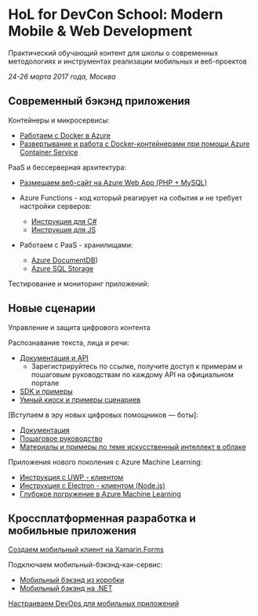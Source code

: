 # HoL for DevCon School: Modern Mobile & Web Development

Практический обучающий контент для школы о современных методологиях и инструментах реализации мобильных и веб-проектов

*24-26 марта 2017 года, Москва*

## Современный бэкэнд приложения

Контейнеры и микросервисы:
* [Работаем с Docker в Azure](https://github.com/azuredk/docker-on-azure-hol/)
* [Развертывание и работа с Docker-контейнерами при помощи Azure Container Service](https://github.com/evangelism/TechnicalCommunityContent/tree/master/Open%20Dev%20Framework/Docker/Session%202%20-%20Hands%20On)

PaaS и бессерверная архитектура:
* [Размещаем веб-сайт на Azure Web App (PHP + MySQL)](https://github.com/evangelism/TechnicalCommunityContent/tree/master/Cloud%20Computing/Azure%20Web%20Apps/Session%202%20-%20Hands%20On)
* Azure Functions - код который реагирует на события и не требует настройки серверов:
    * [Инструкция для C#](https://github.com/evangelism/TechnicalCommunityContent/blob/master/Cloud%20Computing/Azure%20Functions/Session%202%20-%20Hands%20On/Azure%20Functions%20HOL%20(C%23).md) 
    * [Инструкция для JS](https://github.com/evangelism/TechnicalCommunityContent/blob/master/Cloud%20Computing/Azure%20Functions/Session%202%20-%20Hands%20On/Azure%20Functions%20HOL%20(JavaScript).md)

* Работаем с PaaS - хранилищами:
    * [Azure DocumentDB](https://github.com/evangelism/TechnicalCommunityContent/tree/master/Data/Azure%20DocumentDB/Session%202%20-%20Hands%20On))
    * [Azure SQL Storage](https://github.com/evangelism/TechnicalCommunityContent/tree/master/Data/Azure%20SQL%20Database/Session%202%20-%20Hands%20On)

Тестирование и мониторинг приложений: 

## Новые сценарии

Управление и защита цифрового контента

Распознавание текста, лица и речи:
* [Документация и API](https://www.microsoft.com/cognitive-services/en-us/documentation)
    * Зарегистрируйтесь по ссылке, получите доступ к примерам и пошаговым руководствам по каждому API на официальном портале
* [SDK и примеры](https://www.microsoft.com/cognitive-services/en-us/SDK-Sample)
* [Умный киоск и примеры сценариев](https://github.com/Microsoft/Cognitive-Samples-IntelligentKiosk)

[Вступаем в эру новых цифровых помощников — боты]:
* [Документация](https://docs.botframework.com/en-us/)
* [Пошаговое руководство](https://github.com/alyssaong1/Bot-Framework-HOL)
* [Материалы и примеры по теме искусственный интеллект в облаке](https://github.com/evangelism/ModernAI?files=1)

Приложения нового поколения с Azure Machine Learning:
* [Инструкция с UWP - клиентом](https://github.com/evangelism/TechnicalCommunityContent/blob/master/Big%20Data%20and%20Analytics/Azure%20Machine%20Learning/Session%202%20-%20Hands%20On/Azure%20Machine%20Learning%20HOL%20(UWP).md)
* [Инструкция с Electron - клиентом (Node.js)](https://github.com/evangelism/TechnicalCommunityContent/blob/master/Big%20Data%20and%20Analytics/Azure%20Machine%20Learning/Session%202%20-%20Hands%20On/Azure%20Machine%20Learning%20HOL%20(UWP).md)
* [Глубокое погружение в Azure Machine Learning](https://github.com/Azure-Readiness/hol-azure-machine-learning)

## Кроссплатформенная разработка и мобильные приложения

[Создаем мобильный клиент на Xamarin.Forms](https://github.com/nishanil/Dev-Days-HOL/tree/master/01%20Dev-Labs)

Подключаем мобильный-бэкэнд-как-сервис:
* [Мобильный бэкэнд из коробки](https://github.com/nishanil/Dev-Days-HOL/tree/master/02%20Cloud-Labs/01%20EasyTables)
* [Мобильный бэкэнд на .NET](https://github.com/nishanil/Dev-Days-HOL/tree/master/02%20Cloud-Labs/02%20NetBackend)

[Настраиваем DevOps для мобильных приложений](https://github.com/nishanil/Dev-Days-HOL/tree/master/03%20DevOps-Labs)

